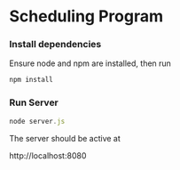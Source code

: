 # Scheduling Program

### Install dependencies

Ensure node and npm are installed, then run

```javascript
npm install
```

### Run Server

```javascript
node server.js
```

The server should be active at

http://localhost:8080

